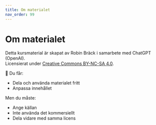 ```yaml
---
title: Om materialet
nav_order: 99
---
```


# Om materialet

Detta kursmaterial är skapat av Robin Bräck i samarbete med ChatGPT (OpenAI).  
Licensierat under [Creative Commons BY-NC-SA 4.0](https://creativecommons.org/licenses/by-nc-sa/4.0/).

📄 Du får:
- Dela och använda materialet fritt
- Anpassa innehållet

Men du måste:
- Ange källan
- Inte använda det kommersiellt
- Dela vidare med samma licens
